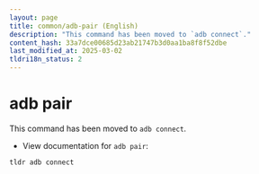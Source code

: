 ```yaml
---
layout: page
title: common/adb-pair (English)
description: "This command has been moved to `adb connect`."
content_hash: 33a7dce00685d23ab21747b3d0aa1ba8f8f52dbe
last_modified_at: 2025-03-02
tldri18n_status: 2
---
```

# adb pair

This command has been moved to `adb connect`.

- View documentation for `adb pair`:

`tldr adb connect`
